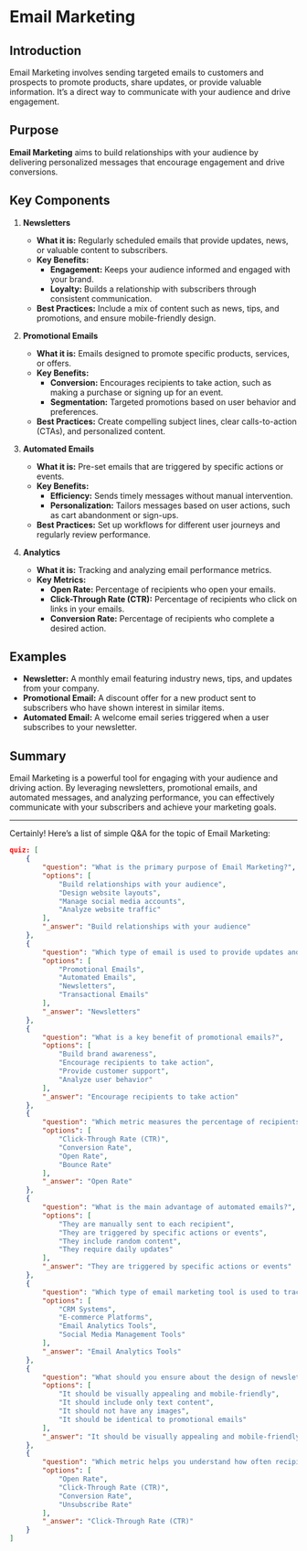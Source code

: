 # Email Marketing

## Introduction
Email Marketing involves sending targeted emails to customers and prospects to promote products, share updates, or provide valuable information. It’s a direct way to communicate with your audience and drive engagement.

## Purpose
**Email Marketing** aims to build relationships with your audience by delivering personalized messages that encourage engagement and drive conversions.

## Key Components

1. **Newsletters**
   - **What it is:** Regularly scheduled emails that provide updates, news, or valuable content to subscribers.
   - **Key Benefits:**
     - **Engagement:** Keeps your audience informed and engaged with your brand.
     - **Loyalty:** Builds a relationship with subscribers through consistent communication.
   - **Best Practices:** Include a mix of content such as news, tips, and promotions, and ensure mobile-friendly design.

2. **Promotional Emails**
   - **What it is:** Emails designed to promote specific products, services, or offers.
   - **Key Benefits:**
     - **Conversion:** Encourages recipients to take action, such as making a purchase or signing up for an event.
     - **Segmentation:** Targeted promotions based on user behavior and preferences.
   - **Best Practices:** Create compelling subject lines, clear calls-to-action (CTAs), and personalized content.

3. **Automated Emails**
   - **What it is:** Pre-set emails that are triggered by specific actions or events.
   - **Key Benefits:**
     - **Efficiency:** Sends timely messages without manual intervention.
     - **Personalization:** Tailors messages based on user actions, such as cart abandonment or sign-ups.
   - **Best Practices:** Set up workflows for different user journeys and regularly review performance.

4. **Analytics**
   - **What it is:** Tracking and analyzing email performance metrics.
   - **Key Metrics:**
     - **Open Rate:** Percentage of recipients who open your emails.
     - **Click-Through Rate (CTR):** Percentage of recipients who click on links in your emails.
     - **Conversion Rate:** Percentage of recipients who complete a desired action.

## Examples
- **Newsletter:** A monthly email featuring industry news, tips, and updates from your company.
- **Promotional Email:** A discount offer for a new product sent to subscribers who have shown interest in similar items.
- **Automated Email:** A welcome email series triggered when a user subscribes to your newsletter.

## Summary
Email Marketing is a powerful tool for engaging with your audience and driving action. By leveraging newsletters, promotional emails, and automated messages, and analyzing performance, you can effectively communicate with your subscribers and achieve your marketing goals.

---
Certainly! Here’s a list of simple Q&A for the topic of Email Marketing:

```json
quiz: [
    {
        "question": "What is the primary purpose of Email Marketing?",
        "options": [
            "Build relationships with your audience",
            "Design website layouts",
            "Manage social media accounts",
            "Analyze website traffic"
        ],
        "_answer": "Build relationships with your audience"
    },
    {
        "question": "Which type of email is used to provide updates and valuable content to subscribers?",
        "options": [
            "Promotional Emails",
            "Automated Emails",
            "Newsletters",
            "Transactional Emails"
        ],
        "_answer": "Newsletters"
    },
    {
        "question": "What is a key benefit of promotional emails?",
        "options": [
            "Build brand awareness",
            "Encourage recipients to take action",
            "Provide customer support",
            "Analyze user behavior"
        ],
        "_answer": "Encourage recipients to take action"
    },
    {
        "question": "Which metric measures the percentage of recipients who open your emails?",
        "options": [
            "Click-Through Rate (CTR)",
            "Conversion Rate",
            "Open Rate",
            "Bounce Rate"
        ],
        "_answer": "Open Rate"
    },
    {
        "question": "What is the main advantage of automated emails?",
        "options": [
            "They are manually sent to each recipient",
            "They are triggered by specific actions or events",
            "They include random content",
            "They require daily updates"
        ],
        "_answer": "They are triggered by specific actions or events"
    },
    {
        "question": "Which type of email marketing tool is used to track and analyze email performance metrics?",
        "options": [
            "CRM Systems",
            "E-commerce Platforms",
            "Email Analytics Tools",
            "Social Media Management Tools"
        ],
        "_answer": "Email Analytics Tools"
    },
    {
        "question": "What should you ensure about the design of newsletters?",
        "options": [
            "It should be visually appealing and mobile-friendly",
            "It should include only text content",
            "It should not have any images",
            "It should be identical to promotional emails"
        ],
        "_answer": "It should be visually appealing and mobile-friendly"
    },
    {
        "question": "Which metric helps you understand how often recipients click on links within your emails?",
        "options": [
            "Open Rate",
            "Click-Through Rate (CTR)",
            "Conversion Rate",
            "Unsubscribe Rate"
        ],
        "_answer": "Click-Through Rate (CTR)"
    }
]
```


